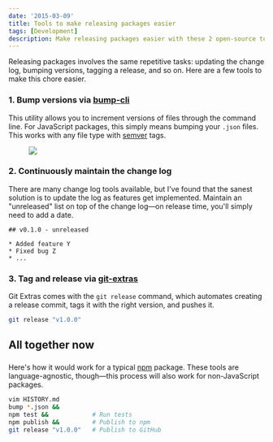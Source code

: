 ```yaml
---
date: '2015-03-09'
title: Tools to make releasing packages easier
tags: [Development]
description: Make releasing packages easier with these 2 open-source tools.
---
```


Releasing packages involves the same repetitive tasks: updating the change log, bumping versions, tagging a release, and so on. Here are a few tools to make this chore easier.

### 1. Bump versions via [bump-cli](http://npmjs.com/bump-cli)

<!-- {.-literate-style} -->

This utility allows you to increment versions of files through the command line. For JavaScript packages, this simply means bumping your `.json` files. This works with any file type with [semver](http://semver.org/) tags.

<figure>
<img src='https://camo.githubusercontent.com/b35364114a530e5b4066d719c150d7abaaf4e95f/687474703a2f2f63646e2e7261776769742e636f6d2f727374616372757a2f62756d702d636c692f613235316336332f62756d702e706e67'>
</figure>

### 2. Continuously maintain the change log

<!-- {.-literate-style} -->

There are many change log tools available, but I've found that the sanest solution is to update the log as features get implemented. Maintain an "unreleased" list on top of the change log—on release time, you'll simply need to add a date.

```
## v0.1.0 - unreleased

* Added feature Y
* Fixed bug Z
* ...
```

### 3. Tag and release via [git-extras](https://github.com/tj/git-extras)

<!-- {.-literate-style} -->

Git Extras comes with the `git release` command, which automates creating a release commit, tags it with the right version, and pushes it.

```bash
git release "v1.0.0"
```

## All together now

###

<!-- {.-literate-style} -->

Here's how it would work for a typical [npm](http://npmjs.com) package. These tools are language-agnostic, though—this process will also work for non-JavaScript packages.

```bash
vim HISTORY.md
bump *.json &&
npm test &&            # Run tests
npm publish &&         # Publish to npm
git release "v1.0.0"   # Publish to GitHub
```
